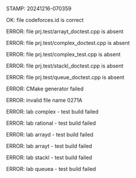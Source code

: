 STAMP: 20241216-070359
OK: file codeforces.id is correct
ERROR: file prj.test/arrayt_doctest.cpp is absent
ERROR: file prj.test/complex_doctest.cpp is absent
ERROR: file prj.test/complex_test.cpp is absent
ERROR: file prj.test/stackl_doctest.cpp is absent
ERROR: file prj.test/queue_doctest.cpp is absent
ERROR: CMake generator failed
ERROR: invalid file name 0271A
ERROR: lab complex - test build failed
ERROR: lab rational - test build failed
ERROR: lab arrayd - test build failed
ERROR: lab arrayt - test build failed
ERROR: lab stackl - test build failed
ERROR: lab queuea - test build failed
